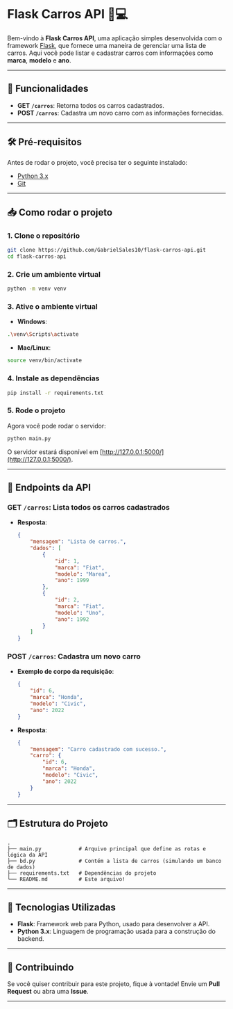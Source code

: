 # Flask Carros API 🚗💻

Bem-vindo à **Flask Carros API**, uma aplicação simples desenvolvida com o framework [Flask](https://flask.palletsprojects.com/), que fornece uma maneira de gerenciar uma lista de carros. Aqui você pode listar e cadastrar carros com informações como **marca**, **modelo** e **ano**.

---

## 🚀 Funcionalidades

- **GET `/carros`**: Retorna todos os carros cadastrados.
- **POST `/carros`**: Cadastra um novo carro com as informações fornecidas.

---

## 🛠️ Pré-requisitos

Antes de rodar o projeto, você precisa ter o seguinte instalado:

- [Python 3.x](https://www.python.org/downloads/)
- [Git](https://git-scm.com/)

---

## 📥 Como rodar o projeto

### 1. Clone o repositório

```bash
git clone https://github.com/GabrielSales10/flask-carros-api.git
cd flask-carros-api
```

### 2. Crie um ambiente virtual

```bash
python -m venv venv
```

### 3. Ative o ambiente virtual

- **Windows**:

```bash
.\venv\Scripts\activate
```

- **Mac/Linux**:

```bash
source venv/bin/activate
```

### 4. Instale as dependências

```bash
pip install -r requirements.txt
```

### 5. Rode o projeto

Agora você pode rodar o servidor:

```bash
python main.py
```

O servidor estará disponível em [http://127.0.0.1:5000/](http://127.0.0.1:5000/).

---

## 📂 Endpoints da API

### **GET `/carros`**: Lista todos os carros cadastrados

- **Resposta**:
    ```json
    {
        "mensagem": "Lista de carros.",
        "dados": [
            {
                "id": 1,
                "marca": "Fiat",
                "modelo": "Marea",
                "ano": 1999
            },
            {
                "id": 2,
                "marca": "Fiat",
                "modelo": "Uno",
                "ano": 1992
            }
        ]
    }
    ```

### **POST `/carros`**: Cadastra um novo carro

- **Exemplo de corpo da requisição**:
    ```json
    {
        "id": 6,
        "marca": "Honda",
        "modelo": "Civic",
        "ano": 2022
    }
    ```

- **Resposta**:
    ```json
    {
        "mensagem": "Carro cadastrado com sucesso.",
        "carro": {
            "id": 6,
            "marca": "Honda",
            "modelo": "Civic",
            "ano": 2022
        }
    }
    ```

---

## 🗂️ Estrutura do Projeto

```
.
├── main.py            # Arquivo principal que define as rotas e lógica da API
├── bd.py              # Contém a lista de carros (simulando um banco de dados)
├── requirements.txt   # Dependências do projeto
└── README.md          # Este arquivo!
```

---

## 🔧 Tecnologias Utilizadas

- **Flask**: Framework web para Python, usado para desenvolver a API.
- **Python 3.x**: Linguagem de programação usada para a construção do backend.

---

## 🤝 Contribuindo

Se você quiser contribuir para este projeto, fique à vontade! Envie um **Pull Request** ou abra uma **Issue**.

---
